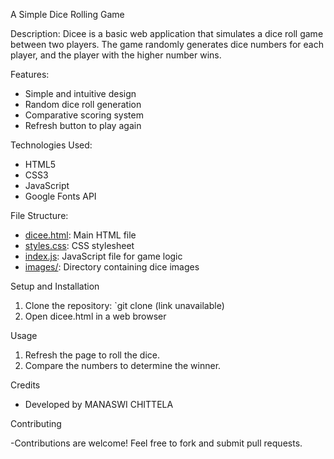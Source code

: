 A Simple Dice Rolling Game

Description:
Dicee is a basic web application that simulates a dice roll game between two players. The game randomly generates dice numbers for each player, and the player with the higher number wins.


Features:

- Simple and intuitive design
- Random dice roll generation
- Comparative scoring system
- Refresh button to play again


Technologies Used:

- HTML5
- CSS3
- JavaScript
- Google Fonts API


File Structure:

- [dicee.html](https://github.com/MANASWI2306/Dice-challenge/blob/main/dicee.html): Main HTML file
- [styles.css](https://github.com/MANASWI2306/Dice-challenge/blob/main/styles.css): CSS stylesheet
- [index.js](https://github.com/MANASWI2306/Dice-challenge/blob/main/index.js): JavaScript file for game logic
- [images/](https://github.com/MANASWI2306/Dice-challenge/tree/main/images): Directory containing dice images


Setup and Installation

1. Clone the repository: `git clone (link unavailable)
2. Open dicee.html in a web browser


Usage

1. Refresh the page to roll the dice.
2. Compare the numbers to determine the winner.


Credits

- Developed by MANASWI CHITTELA


Contributing

-Contributions are welcome! Feel free to fork and submit pull requests.



